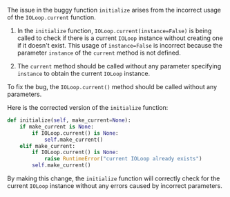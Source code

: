 The issue in the buggy function `initialize` arises from the incorrect usage of the `IOLoop.current` function. 

1. In the `initialize` function, `IOLoop.current(instance=False)` is being called to check if there is a current `IOLoop` instance without creating one if it doesn't exist. This usage of `instance=False` is incorrect because the parameter `instance` of the `current` method is not defined.

2. The `current` method should be called without any parameter specifying `instance` to obtain the current `IOLoop` instance.

To fix the bug, the `IOLoop.current()` method should be called without any parameters. 

Here is the corrected version of the `initialize` function:

```python
def initialize(self, make_current=None):
    if make_current is None:
        if IOLoop.current() is None:
            self.make_current()
    elif make_current:
        if IOLoop.current() is None:
            raise RuntimeError("current IOLoop already exists")
        self.make_current()
```

By making this change, the `initialize` function will correctly check for the current `IOLoop` instance without any errors caused by incorrect parameters.